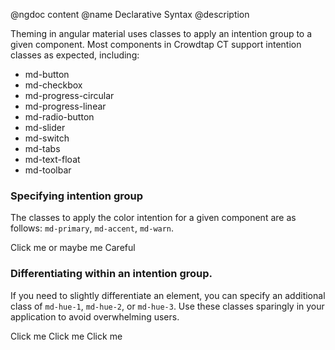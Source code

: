 @ngdoc content
@name Declarative Syntax
@description

Theming in angular material uses classes to apply an intention group to a given
component. Most components in Crowdtap CT support intention classes 
as expected, including:

- md-button
- md-checkbox
- md-progress-circular
- md-progress-linear
- md-radio-button
- md-slider
- md-switch
- md-tabs
- md-text-float
- md-toolbar


### Specifying intention group

The classes to apply the color intention for a given component are as follows:
`md-primary`, `md-accent`, `md-warn`.

<hljs lang="html">
<md-button class="md-primary">Click me</md-button>
<md-button class="md-accent">or maybe me</md-button>
<md-button class="md-warn">Careful</md-button>
</hljs>

### Differentiating within an intention group.

If you need to slightly differentiate an element, you can specify an additional
class of `md-hue-1`, `md-hue-2`, or `md-hue-3`. Use these classes sparingly
in your application to avoid overwhelming users.

<hljs lang="html">
<md-button class="md-primary">Click me</md-button>
<md-button class="md-primary md-hue-1">Click me</md-button>
<md-button class="md-primary md-hue-2">Click me</md-button>
</hljs>
